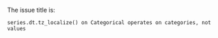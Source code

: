The issue title is:

```text
series.dt.tz_localize() on Categorical operates on categories, not values
```